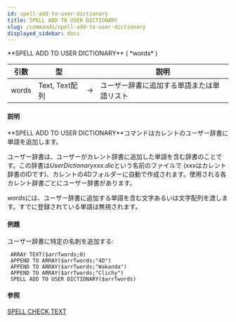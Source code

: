 ```yaml
---
id: spell-add-to-user-dictionary
title: SPELL ADD TO USER DICTIONARY
slug: /commands/spell-add-to-user-dictionary
displayed_sidebar: docs
---
```


<!--REF #_command_.SPELL ADD TO USER DICTIONARY.Syntax-->**SPELL ADD TO USER DICTIONARY** ( *words* )<!-- END REF-->
<!--REF #_command_.SPELL ADD TO USER DICTIONARY.Params-->
| 引数 | 型 |  | 説明 |
| --- | --- | --- | --- |
| words | Text, Text配列 | &srarr; | ユーザー辞書に追加する単語または単語リスト |

<!-- END REF-->

#### 説明 

<!--REF #_command_.SPELL ADD TO USER DICTIONARY.Summary-->**SPELL ADD TO USER DICTIONARY**コマンドはカレントのユーザー辞書に単語を追加します。<!-- END REF-->

ユーザー辞書は、ユーザーがカレント辞書に追加した単語を含む辞書のことです。この辞書は*UserDictionaryxxx.dic*という名前のファイルで (xxxはカレント辞書のIDです)、カレントの4Dフォルダーに自動で作成されます。使用される各カレント辞書ごとにユーザー辞書があります。 

*words*には、ユーザー辞書に追加する単語を含む文字あるいは文字配列を渡します。すでに登録されている単語は無視されます。

#### 例題 

ユーザー辞書に特定の名刺を追加する:

```4d
 ARRAY TEXT($arrTwords;0)
 APPEND TO ARRAY($arrTwords;"4D")
 APPEND TO ARRAY($arrTwords;"Wakanda")
 APPEND TO ARRAY($arrTwords;"Clichy")
 SPELL ADD TO USER DICTIONARY($arrTwords)
```

#### 参照 

[SPELL CHECK TEXT](spell-check-text.md)  